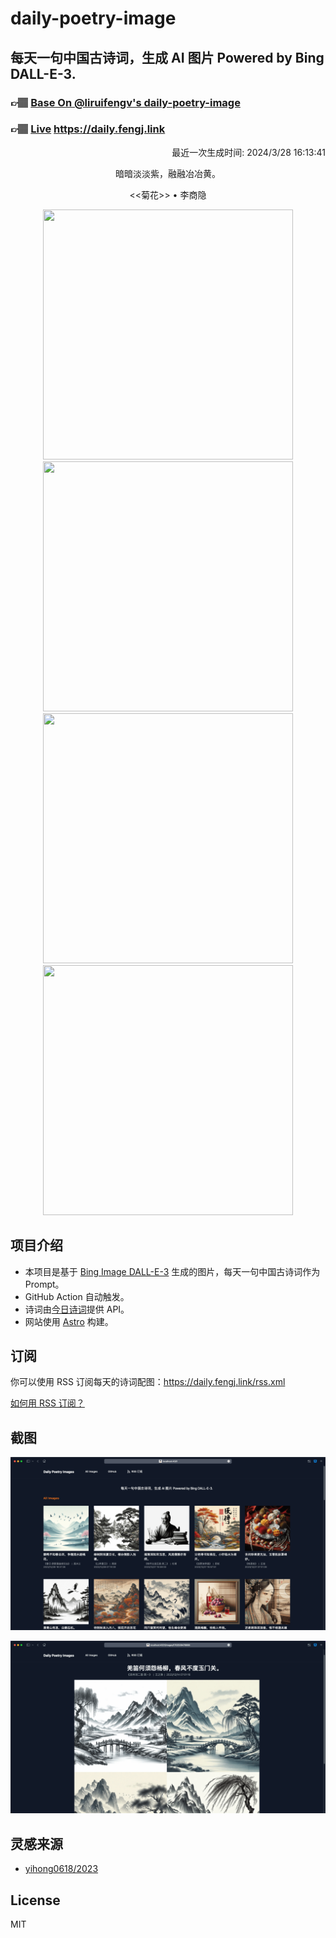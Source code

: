 
# daily-poetry-image

## 每天一句中国古诗词，生成 AI 图片 Powered by Bing DALL-E-3.

### 👉🏽 [Base On @liruifengv's daily-poetry-image](https://github.com/liruifengv/daily-poetry-image)

### 👉🏽 [Live](https://daily.fengj.link) https://daily.fengj.link

<p align="right">
  最近一次生成时间: 2024/3/28 16:13:41
</p>
<p align="center">
暗暗淡淡紫，融融冶冶黄。
</p>
<p align="center">
<<菊花>> • 李商隐
</p>
<p align="center">
<img src="https://tse2.mm.bing.net/th/id/OIG4.DQUuZNYWzLmSU6Vif3Xr" height="400" width="400" />
<img src="https://tse3.mm.bing.net/th/id/OIG4.Gn2z4aPY13O5iNbaTk7N" height="400" width="400" />
<img src="https://tse4.mm.bing.net/th/id/OIG4.WRtuFbtUJdlluFcGZAnO" height="400" width="400" />
<img src="https://tse2.mm.bing.net/th/id/OIG4.1ZfhvvbwEHNDP3uYMxr9" height="400" width="400" />
</p>

## 项目介绍

-   本项目是基于 [Bing Image DALL-E-3](https://www.bing.com/images/create) 生成的图片，每天一句中国古诗词作为 Prompt。
-   GitHub Action 自动触发。
-   诗词由[今日诗词](https://www.jinrishici.com/)提供 API。
-   网站使用 [Astro](https://astro.build) 构建。

## 订阅

你可以使用 RSS 订阅每天的诗词配图：https://daily.fengj.link/rss.xml

[如何用 RSS 订阅？](https://zhuanlan.zhihu.com/p/55026716)

## 截图

![图片列表](./screenshots/Snipaste_2023-12-28_21-00-26.png)

![图片详情](./screenshots/Snipaste_2023-12-28_21-00-53.png)

## 灵感来源

-   [yihong0618/2023](https://github.com/yihong0618/2023)

## License

MIT
